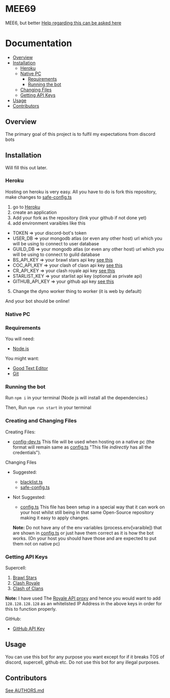 # MEE69

MEE6, but better
[Help regarding this can be asked here](https://dsc.gg/dhruvin)

# Documentation

-   [Overview](#overview)
-   [Installation](#installation)
    -   [Heroku](#heroku)
    -   [Native PC](#native-pc)
        -   [Requirements](#requirements)
        -   [Running the bot](#running-the-bot)
    -   [Changing Files](#creating-and-changing-files)
    -   [Getting API Keys](#getting-api-keys)
-   [Usage](#usage)
-   [Contributors](#contributors)

## Overview

The primary goal of this project is to fulfil my expectations from discord bots

## Installation

Will fill this out later.

### Heroku

Hosting on heroku is very easy. All you have to do is fork this repository, make changes to [safe-config.ts](Bot/Data/safe-config.ts 'Change these values to fit your needs.')

1. go to [Heroku](https://heroku.com 'Go to Heroku')
2. create an application
3. Add your fork as the repository (link your github if not done yet)
4. add environment varaibles like this

-   TOKEN => your discord-bot's token
-   USER_DB => your mongodb atlas (or even any other host) url which you will be using to connect to user database
-   GUILD_DB => your mongodb atlas (or even any other host) url which you will be using to connect to guild database
-   BS_API_KEY => your brawl stars api key [see this](#getting-api-keys)
-   COC_API_KEY => your clash of clasn api key [see this](#getting-api-keys)
-   CR_API_KEY => your clash royale api key [see this](#getting-api-keys)
-   STARLIST_KEY => your starlist api key (optional as private api)
-   GITHUB_API_KEY => your github api key [see this](#getting-api-keys)

5. Change the dyno worker thing to worker (it is web by default)

And your bot should be online!

### Native PC

### Requirements

You will need:

-   [Node.js](https://nodejs 'Node JS')

You might want:

-   [Good Text Editor](https://code.visualstudio.com 'Suggested: Visual Studio Code')
-   [Git](https://git.com)

### Running the bot

Run `npm i` in your terminal (Node js will install all the dependencies.)

Then,
Run `npm run start` in your terminal

### Creating and Changing Files

Creating Files:

-   [config-dev.ts](Bot/Data/config-dev.ts 'The file with all the credentials.') This file will be used when hosting on a native pc (the format will remain same as [config.ts](Bot/Data/config.ts) "This file _indirectly_ has all the credentials").

Changing Files

-   Suggested:

    -   [blacklist.ts](Bot/Data/blacklist.ts 'The file with blacklisted users.')
    -   [safe-config.ts](Bot/Data/safe-config.ts 'This file has non-confidential data')

-   Not Suggested:

    -   [config.ts](Bot/Data/config.ts 'configuration file') This file has been setup in a special way that it can work on your host whilst still being in that same Open-Source repository making it easy to apply changes.

    **Note:** Do not have any of the env variables (process.env[varaible]) that are shown in [config.ts](Bot/Data/config.ts) or just have them correct as it is how the bot works. (On your host you should have those and are expected to put them not on native pc)

### Getting API Keys

Supercell:

1. [Brawl Stars](https://developer.brawlstars.com/ 'Official Brawl Stars API')
2. [Clash Royale](https://developer.clashroyale.com/ 'Official Royale API')
3. [Clash of Clans](https://developer.clashofclans.com/ 'Official Clash of Clans API')

**Note:** I have used The [Royale API proxy](https://docs.royaleapi.com/#/proxy) and hence you would want to add `128.128.128.128` as an whitelisted IP Address in the above keys in order for this to function properly.

GitHub:

-   [GitHub API Key](https://developer.github.com)

## Usage

You can use this bot for any purpose you want except for if it breaks TOS of discord, supercell, github etc.
Do not use this bot for any illegal purposes.

## Contributors

[See AUTHORS.md](AUTHORS.md)
